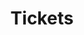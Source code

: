 ---
layout: category
title: "Tickets"
excerpt: "Alle Kundenanfragen die zu bearbeiten sind."
permalink: /Tickets/  # Die URL der Seite
taxonomy: Tickets
---
